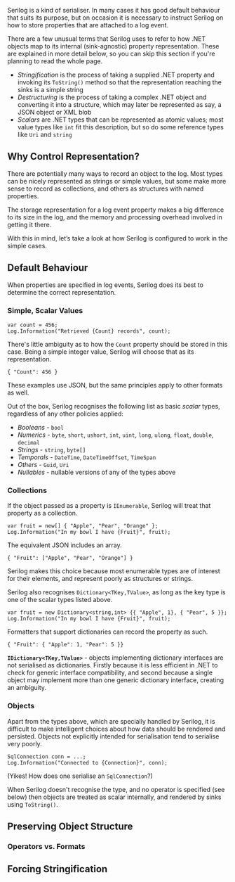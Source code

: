 Serilog is a kind of serialiser. In many cases it has good default behaviour that suits its purpose, but on occasion it is necessary to instruct Serilog on how to store properties that are attached to a log event.

There are a few unusual terms that Serilog uses to refer to how .NET objects map to its internal (sink-agnostic) property representation. These are explained in more detail below, so you can skip this section if you're planning to read the whole page.

* _Stringification_ is the process of taking a supplied .NET property and invoking its `ToString()` method so that the representation reaching the sinks is a simple string
* _Destructuring_ is the process of taking a complex .NET object and converting it into a structure, which may later be represented as say, a JSON object or XML blob
* _Scalars_ are .NET types that can be represented as atomic values; most value types like `int` fit this description, but so do some reference types like `Uri` and `string`

## Why Control Representation?

There are potentially many ways to record an object to the log. Most types can be nicely represented as strings or simple values, but some make more sense to record as collections, and others as structures with named properties.

The storage representation for a log event property makes a big difference to its size in the log, and the memory and processing overhead involved in getting it there.

With this in mind, let’s take a look at how Serilog is configured to work in the simple cases.

## Default Behaviour

When properties are specified in log events, Serilog does its best to determine the correct representation.

### Simple, Scalar Values

```
var count = 456;
Log.Information("Retrieved {Count} records", count);
```

There's little ambiguity as to how the `Count` property should be stored in this case. Being a simple integer value, Serilog will choose that as its representation.

```
{ "Count": 456 }
```

These examples use JSON, but the same principles apply to other formats as well.

Out of the box, Serilog recognises the following list as basic _scalar_ types, regardless of any other policies applied:

* _Booleans_ - `bool`
* _Numerics_ - `byte`, `short`, `ushort`, `int`, `uint`, `long`, `ulong`, `float`, `double`, `decimal`
* _Strings_ - `string`, `byte[]`
* _Temporals_ - `DateTime`, `DateTimeOffset`, `TimeSpan`
* _Others_ - `Guid`, `Uri`
* _Nullables_ - nullable versions of any of the types above

### Collections

If the object passed as a property is `IEnumerable`, Serilog will treat that property as a collection.

```
var fruit = new[] { "Apple", "Pear", "Orange" };
Log.Information("In my bowl I have {Fruit}", fruit);
```

The equivalent JSON includes an array.

```
{ "Fruit": ["Apple", "Pear", "Orange"] }
```

Serilog makes this choice because most enumerable types are of interest for their elements, and represent poorly as structures or strings.

Serilog also recognises `Dictionary<TKey,TValue>`, as long as the key type is one of the scalar types listed above.

```
var fruit = new Dictionary<string,int> {{ "Apple", 1}, { "Pear", 5 }};
Log.Information("In my bowl I have {Fruit}", fruit);
```

Formatters that support dictionaries can record the property as such.

```
{ "Fruit": { "Apple": 1, "Pear": 5 }}
```

**`IDictionary<TKey,TValue>`** - objects implementing dictionary interfaces are not serialised as dictionaries. Firstly because it is less efficient in .NET to check for generic interface compatibility, and second because a single object may implement more than one generic dictionary interface, creating an ambiguity.

### Objects

Apart from the types above, which are specially handled by Serilog, it is difficult to make intelligent choices about how data should be rendered and persisted. Objects not explicitly intended for serialisation tend to serialise very poorly.

```
SqlConnection conn = ...;
Log.Information("Connected to {Connection}", conn);
```

(Yikes! How does one serialise an `SqlConnection`?)

When Serilog doesn't recognise the type, and no operator is specified (see below) then objects are treated as scalar internally, and rendered by sinks using `ToString()`.

## Preserving Object Structure

### Operators vs. Formats

## Forcing Stringification



